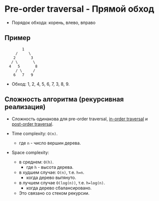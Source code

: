 # Pre-order traversal - Прямой обход

- Порядок обхода: корень, влево, вправо

## Пример

```
        1
     /     \
    2       3
   / \       \
  4   5       8
     / \     /
    6   7   9
```

- Обход: 1, 2, 4, 5, 6, 7, 3, 8, 9.

## Сложность алгоритма (рекурсивная реализация)

- Сложность одинакова для pre-order traversal, [in-order traversal](../InOrderTraversal/InOrderTraversal.md) и [post-order traversal](../PostOrderTraversal/PostOrderTraversal.md).

- Time complexity: `O(n)`.
  - где `n` - число вершин дерева.
- Space complexity:
  - в среднем: `O(h)`.
    - где `h` - высота дерева.
  - в худшем случае: `O(n)`, т.е. `h=n`.
    - когда дерево вытянуто.
  - в лучшем случае `O(log(n))`, т.е. `h=log(n)`.
    - когда дерево сбалансировано.
  - Это связано со стеком рекурсии.
